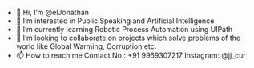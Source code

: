 - 👋 Hi, I’m @elJonathan
- 👀 I’m interested in Public Speaking and Artificial Intelligence 
- 🌱 I’m currently learning Robotic Process Automation using UIPath
- 💞️ I’m looking to collaborate on projects which solve problems of the world like Global Warming, Corruption etc.
- 📫 How to reach me 
                      Contact No.: +91 9969307217
                      Instagram: @jj_cur

<!---
elJonathan/elJonathan is a ✨ special ✨ repository because its `README.md` (this file) appears on your GitHub profile.
You can click the Preview link to take a look at your changes.
--->
